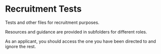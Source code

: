 # Recruitment Tests
Tests and other files for recruitment purposes.

Resources and guidance are provided in subfolders for different roles.

As an applicant, you should access the one you have been directed to and ignore
the rest.
